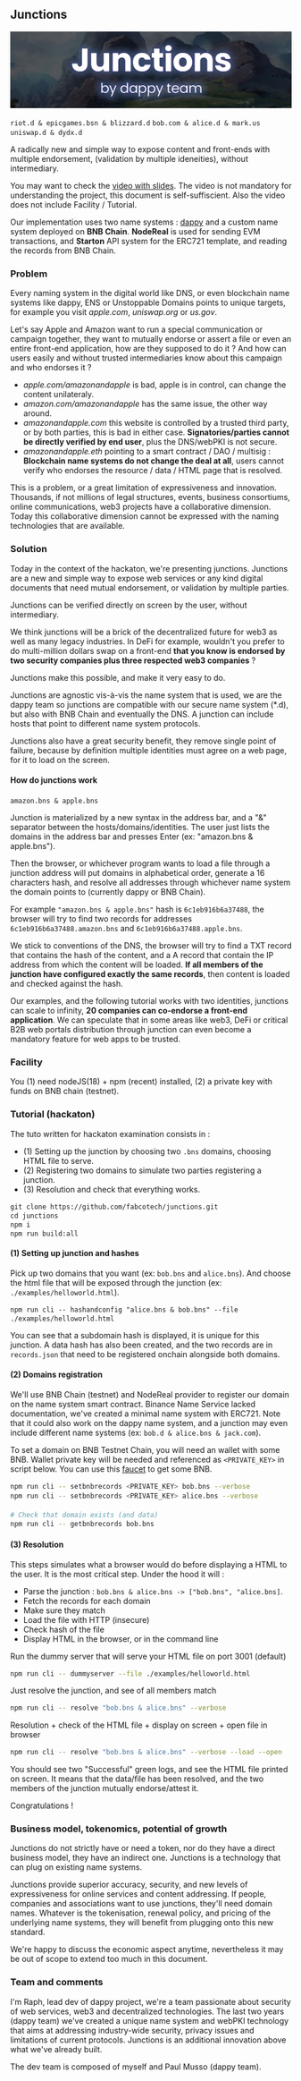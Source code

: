 ## Junctions

![Junctions, by dappy team](https://raw.githubusercontent.com/fabcotech/junctions/master/image.png)

`riot.d & epicgames.bsn & blizzard.d`
`bob.com & alice.d & mark.us`
`uniswap.d & dydx.d`

A radically new and simple way to expose content and front-ends with multiple endorsement, (validation by multiple ideneities), without intermediary.

You may want to check the [video with slides](https://www.youtube.com/watch?v=d7I0-0riRh8). The video is not mandatory for understanding the project, this document is self-suffiscient. Also the video does not include Facility / Tutorial.

Our implementation uses two name systems : [dappy](https://dappy.tech/) and a custom name system deployed on **BNB Chain**. **NodeReal** is used for sending EVM transactions, and **Starton** API system for the ERC721 template, and reading the records from BNB Chain.

### Problem

Every naming system in the digital world like DNS, or even blockchain name systems like dappy, ENS or Unstoppable Domains points to unique targets, for example you visit _apple.com_, _uniswap.org_ or _us.gov_.

Let's say Apple and Amazon want to run a special communication or campaign together, they want to mutually endorse or assert a file or even an entire front-end application, how are they supposed to do it ? And how can users easily and without trusted intermediaries know about this campaign and who endorses it ?

- _apple.com/amazonandapple_ is bad, apple is in control, can change the content unilateraly.
- _amazon.com/amazonandapple_ has the same issue, the other way around.
- _amazonandapple.com_ this website is controlled by a trusted third party, or by both parties, this is bad in either case. **Signatories/parties cannot be directly verified by end user**, plus the DNS/webPKI is not secure.
- _amazonandapple.eth_ pointing to a smart contract / DAO / multisig : **Blockchain name systems do not change the deal at all**, users cannot verify who endorses the resource / data / HTML page that is resolved.

This is a problem, or a great limitation of expressiveness and innovation. Thousands, if not millions of legal structures, events, business consortiums, online communications, web3 projects have a collaborative dimension. Today this collaborative dimension cannot be expressed with the naming technologies that are available.

### Solution

Today in the context of the hackaton, we're presenting junctions. Junctions are a new and simple way to expose web services or any kind digital documents that need mutual endorsement, or validation by multiple parties.

Junctions can be verified directly on screen by the user, without intermediary.

We think junctions will be a brick of the decentralized future for web3 as well as many legacy industries. In DeFi for example, wouldn't you prefer to do multi-million dollars swap on a front-end **that you know is endorsed by two security companies plus three respected web3 companies** ?

Junctions make this possible, and make it very easy to do.

Junctions are agnostic vis-à-vis the name system that is used, we are the dappy team so junctions are compatible with our secure name system (\*.d), but also with BNB Chain and eventually the DNS. A junction can include hosts that point to different name system protocols.

Junctions also have a great security benefit, they remove single point of failure, because by definition multiple identities must agree on a web page, for it to load on the screen.

#### How do junctions work

`amazon.bns & apple.bns`

Junction is materialized by a new syntax in the address bar, and a "&" separator between the hosts/domains/identities. The user just lists the domains in the address bar and presses Enter (ex: "amazon.bns & apple.bns").

Then the browser, or whichever program wants to load a file through a junction address will put domains in alphabetical order, generate a 16 characters hash, and resolve all addresses through whichever name system the domain points to (currently dappy or BNB Chain).

For example `"amazon.bns & apple.bns"` hash is `6c1eb916b6a37488`, the browser will try to find two records for addresses `6c1eb916b6a37488.amazon.bns` and `6c1eb916b6a37488.apple.bns`.

We stick to conventions of the DNS, the browser will try to find a TXT record that contains the hash of the content, and a A record that contain the IP address from which the content will be loaded. **If all members of the junction have configured exactly the same records**, then content is loaded and checked against the hash.

Our examples, and the following tutorial works with two identities, junctions can scale to infinity, **20 companies can co-endorse a front-end application**. We can speculate that in some areas like web3, DeFi or critical B2B web portals distribution through junction can even become a mandatory feature for web apps to be trusted.

### Facility

You (1) need nodeJS(18) + npm (recent) installed, (2) a private key with funds on BNB chain (testnet).

### Tutorial (hackaton)

The tuto written for hackaton examination consists in :

- (1) Setting up the junction by choosing two `.bns` domains, choosing HTML file to serve.
- (2) Registering two domains to simulate two parties registering a junction.
- (3) Resolution and check that everything works.

```
git clone https://github.com/fabcotech/junctions.git
cd junctions
npm i
npm run build:all
```

#### (1) Setting up junction and hashes

Pick up two domains that you want (ex: `bob.bns` and `alice.bns`). And choose the html file that will be exposed through the junction (ex: `./examples/helloworld.html`).

```
npm run cli -- hashandconfig "alice.bns & bob.bns" --file ./examples/helloworld.html
```

You can see that a subdomain hash is displayed, it is unique for this junction. A data hash has also been created, and the two records are in `records.json` that need to be registered onchain alongside both domains.

#### (2) Domains registration

We'll use BNB Chain (testnet) and NodeReal provider to register our domain on the name system smart contract. Binance Name Service lacked documentation, we've created a minimal name system with ERC721. Note that it could also work on the dappy name system, and a junction may even include different name systems (ex: `bob.d & alice.bns & jack.com`).

To set a domain on BNB Testnet Chain, you will need an wallet with some BNB. Wallet private key will be needed and referenced as `<PRIVATE_KEY>` in script below. You can use this [faucet](https://testnet.bnbchain.org/faucet-smart) to get some BNB.

```sh
npm run cli -- setbnbrecords <PRIVATE_KEY> bob.bns --verbose
npm run cli -- setbnbrecords <PRIVATE_KEY> alice.bns --verbose

# Check that domain exists (and data)
npm run cli -- getbnbrecords bob.bns
```

#### (3) Resolution

This steps simulates what a browser would do before displaying a HTML to the user. It is the most critical step. Under the hood it will :

- Parse the junction : `bob.bns & alice.bns -> ["bob.bns", "alice.bns]`.
- Fetch the records for each domain
- Make sure they match
- Load the file with HTTP (insecure)
- Check hash of the file
- Display HTML in the browser, or in the command line

Run the dummy server that will serve your HTML
file on port 3001 (default)

```sh
npm run cli -- dummyserver --file ./examples/helloworld.html
```

Just resolve the junction, and see of all members match

```sh
npm run cli -- resolve "bob.bns & alice.bns" --verbose
```

Resolution + check of the HTML file + display on screen + open file in browser

```sh
npm run cli -- resolve "bob.bns & alice.bns" --verbose --load --open
```

You should see two "Successful" green logs, and see the HTML file printed on screen. It means that the data/file has been resolved, and the two members of the junction mutually endorse/attest it.

Congratulations !

### Business model, tokenomics, potential of growth

Junctions do not strictly have or need a token, nor do they have a direct business model, they have an indirect one. Junctions is a technology that can plug on existing name systems.

Junctions provide superior accuracy, security, and new levels of expressiveness for online services and content addressing. If people, companies and associations want to use junctions, they'll need domain names. Whatever is the tokenisation, renewal policy, and pricing of the underlying name systems, they will benefit from plugging onto this new standard.

We're happy to discuss the economic aspect anytime, nevertheless it may be out of scope to extend too much in this document.

### Team and comments

I'm Raph, lead dev of dappy project, we're a team passionate about security of web services, web3 and decentralized technologies. The last two years (dappy team) we've created a unique name system and webPKI technology that aims at addressing industry-wide security, privacy issues and limitations of current protocols. Junctions is an additional innovation above what we've already built.

The dev team is composed of myself and Paul Musso (dappy team).
